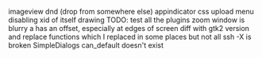 imageview
dnd (drop from somewhere else)
appindicator
css
upload menu disabling
xid of itself
drawing
TODO: test all the plugins
zoom window is blurry a has an offset, especially at edges of screen
diff with gtk2 version and replace functions which I replaced in some places but not all
ssh -X is broken
SimpleDialogs
can_default doesn't exist
